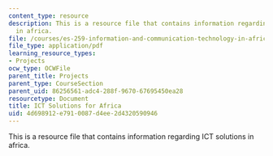 ```yaml
---
content_type: resource
description: This is a resource file that contains information regarding ICT solutions
  in africa.
file: /courses/es-259-information-and-communication-technology-in-africa-spring-2006/4d698912e7910087d4ee2d4320590946_MITES_259S06_scott_2.pdf
file_type: application/pdf
learning_resource_types:
- Projects
ocw_type: OCWFile
parent_title: Projects
parent_type: CourseSection
parent_uid: 86256561-adc4-288f-9670-67695450ea28
resourcetype: Document
title: ICT Solutions for Africa
uid: 4d698912-e791-0087-d4ee-2d4320590946
---
```

This is a resource file that contains information regarding ICT solutions in africa.

